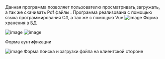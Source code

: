 Данная программа позволяет пользователю просматривать,загружать, а так же скачивать Pdf файлы . Программа реализована с помощью языка программирования C#, а так же с помощью Vue
![image](https://github.com/SergeyBezuglov/pdfview/assets/143338316/b921831f-add9-4d28-821e-88865f47c157)
 Форма хранения в БД


 
![image](https://github.com/SergeyBezuglov/pdfview/assets/143338316/33afbe4a-b843-4ffe-95f9-5308d0ea73eb) 
![image](https://github.com/SergeyBezuglov/pdfview/assets/143338316/60641eaf-1801-4170-aed1-766a6da9bf56)


Форма аунтификации 


![image](https://github.com/SergeyBezuglov/pdfview/assets/143338316/9b5e9a62-c7bb-4dbb-b86b-03cf4b2a1799)
Форма поиска и загрузки файла на клиентской стороне 


